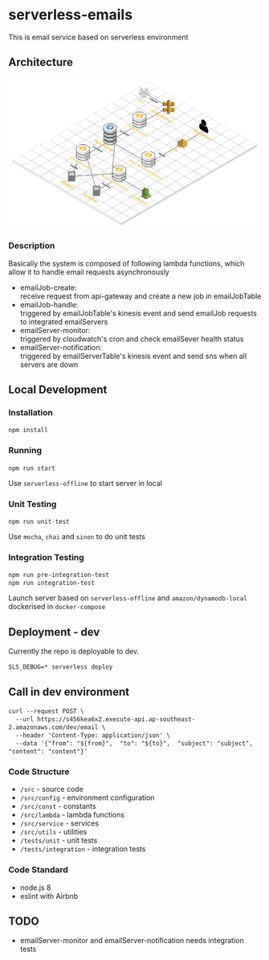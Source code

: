 # serverless-emails

This is email service based on serverless environment

## Architecture
![Screenshot](serverless-emails.png)

### Description
Basically the system is composed of following lambda functions, which allow it to handle email requests asynchronously
- emailJob-create: <br/> receive request from api-gateway and create a new job in emailJobTable
- emailJob-handle: <br/> triggered by emailJobTable's kinesis event and send emailJob requests to integrated emailServers 
- emailServer-monitor: <br/> triggered by cloudwatch's cron and check emailSever health status
- emailServer-notification: <br/> triggered by emailServerTable's kinesis event and send sns when all servers are down

## Local Development

### Installation
````
npm install
````

### Running
````
npm run start
````

Use `serverless-offline` to start server in local

### Unit Testing
````
npm run unit-test
````

Use `mocha`, `chai` and `sinon` to do unit tests

### Integration Testing
````
npm run pre-integration-test
npm run integration-test
````

Launch server based on `serverless-offline` and `amazon/dynamodb-local` dockerised in `docker-compose`

## Deployment - dev
Currently the repo is deployable to dev.
````
SLS_DEBUG=* serverless deploy
````

## Call in dev environment
```
curl --request POST \
  --url https://s456kea6x2.execute-api.ap-southeast-2.amazonaws.com/dev/email \
  --header 'Content-Type: application/json' \
  --data '{"from": "${from}",  "to": "${to}",  "subject": "subject",  "content": "content"}'
```

### Code Structure
- `/src` - source code
- `/src/config` - environment configuration
- `/src/const` - constants
- `/src/lambda` - lambda functions
- `/src/service` - services
- `/src/utils` - utilities
- `/tests/unit` - unit tests
- `/tests/integration` - integration tests

### Code Standard
- node.js 8
- eslint with Airbnb 

## TODO
- emailServer-monitor and emailServer-notification needs integration tests